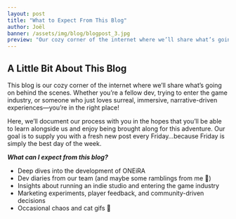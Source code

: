 ```yaml
---
layout: post
title: "What to Expect From This Blog"
author: Joël
banner: /assets/img/blog/blogpost_3.jpg
preview: "Our cozy corner of the internet where we’ll share what’s going on behind the scenes."
---
```

<h2 class="post-heading">A Little Bit About This Blog</h2>

This blog is our cozy corner of the internet where we’ll share what’s going on behind the scenes. Whether you’re a fellow dev, trying to enter the game industry, or someone who just loves surreal, immersive, narrative-driven experiences—you’re in the right place!

Here, we’ll document our process with you in the hopes that you’ll be able to learn alongside us and enjoy being brought along for this adventure. Our goal is to supply you with a fresh new post every Friday…because Friday is simply the best day of the week.

***What can I expect from this blog?***

- Deep dives into the development of ONEiRA
- Dev diaries from our team (and maybe some ramblings from me 👀)
- Insights about running an indie studio and entering the game industry
- Marketing experiments, player feedback, and community-driven decisions
- Occasional chaos and cat gifs 🐾
